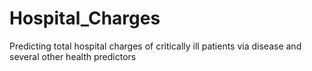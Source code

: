 # Hospital_Charges
Predicting total hospital charges of critically ill patients via disease and several other health predictors
